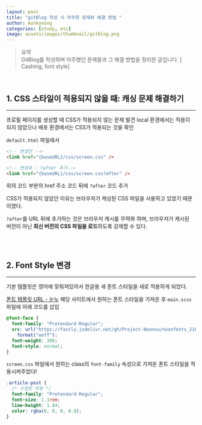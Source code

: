 ```yaml
---
layout: post
title: "gitBlog 작성 시 마주한 문제와 해결 방법 "
author: munkyeong
categories: [study, etc]
image: assets/images/thumbnail/gitblog.png
---
```


> 요약 <br/>
> GitBlog를 작성하며 마주했던 문제들과 그 해결 방법을 정리한 글입니다.
> [ Cashing, font style]

<br/>

## 1. CSS 스타일이 적용되지 않을 때: 캐싱 문제 해결하기

---

프로필 페이지를 생성할 때 CSS가 적용되지 않는 문제 발견
local 환경에서는 적용이 되지 않았으나 배포 환경에서는 CSS가 적용되는 것을 확인

`default.html` 파일에서

```html
<!-- 변경전 -->
<link href="{baseURL}/css/screen.css" />

<!-- 변경후 : ?after 추가-->
<link href="{baseURL}/css/screen.css?after" />
```

위의 코드 부분의 href 주소 코드 뒤에 `?after` 코드 추가

CSS가 적용되지 않았던 이유는 브라우저가 캐싱된 CSS 파일을 사용하고 있었기 때문이였다.

`?after`를 URL 뒤에 추가하는 것은 브라우저 캐시를 무력화 하며, 브라우저가 캐시된 버전이 아닌 **최신 버전의 CSS 파일을 로드**하도록 강제할 수 있다.

<br/><br/>

## 2. Font Style 변경

---

기본 템플릿은 영어에 맞춰져있어서 한글용 새 폰트 스타일을 새로 적용하게 되었다.

[폰트 템플릿 URL - 눈누](https://noonnu.cc/index?order_by=vd&category_style_ids=1&size=25) 해당 사이트에서 원하는 폰트 스타일을 가져온 후 `main.scss` 파일에 아래 코드를 삽입

```scss
@font-face {
  font-family: "Pretendard-Regular";
  src: url("https://fastly.jsdelivr.net/gh/Project-Noonnu/noonfonts_2107@1.1/Pretendard-Regular.woff")
    format("woff");
  font-weight: 300;
  font-style: normal;
}
```

`screen.css` 파일에서 원하는 class의 `font-family` 속성으로 가져온 폰트 스타일을 적용시켜주었다!

```css
.article-post {
  /* 수정된 부분 */
  font-family: "Pretendard-Regular";
  font-size: 1.1rem;
  line-height: 1.84;
  color: rgba(0, 0, 0, 0.8);
}
```
